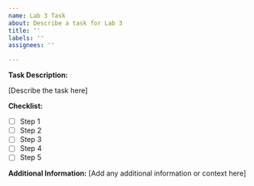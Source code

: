 ```yaml
---
name: Lab 3 Task
about: Describe a task for Lab 3
title: ''
labels: ''
assignees: ''

---
```


**Task Description:**

[Describe the task here]

**Checklist:**
- [ ] Step 1
- [ ] Step 2
- [ ] Step 3
- [ ] Step 4
- [ ] Step 5

**Additional Information:**
[Add any additional information or context here]
